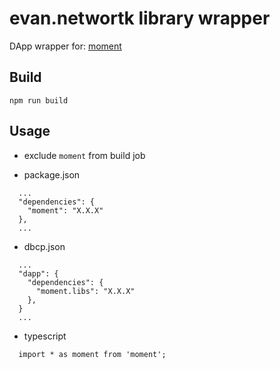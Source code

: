 # evan.networtk library wrapper

DApp wrapper for: [moment](http://momentjs.com)

## Build
```
npm run build
```


## Usage
- exclude `moment` from build job

- package.json
```
  ...
  "dependencies": {
    "moment": "X.X.X"
  },
  ...
```

- dbcp.json
```
  ...
  "dapp": {
    "dependencies": {
      "moment.libs": "X.X.X"
    },
  }
  ...
```

- typescript
```
  import * as moment from 'moment';
```
